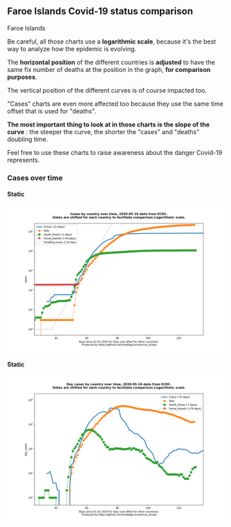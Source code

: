 ## Faroe Islands Covid-19 status comparison 

Faroe Islands



Be careful, all those charts use a **logarithmic scale**, because it's the best way to analyze how the epidemic is evolving.
 
The **horizontal position** of the different countries is **adjusted** to have the same fix number of deaths at the position in the graph, **for comparison purposes**.

The vertical position of the different curves is of course impacted too.

"Cases" charts are even more affected too because they use the same time offset that is used for "deaths".

**The most important thing to look at in those charts is the slope of the curve** : the steeper the curve, the shorter the "cases" and "deaths" doubling time.

Feel free to use these charts to raise awareness about the danger Covid-19 represents. 


 
### Cases over time
 
#### Static
![Faroe Islands covid-19 cases static chart](https://raw.githubusercontent.com/madlag/coronavirus_study/master/notebooks/graphs/2020-05-10/countries/Faroe_Islands/2020-05-10_Faroe_Islands_cases.png "Faroe Islands covid-19 cases static chart")   
 
#### Static
![Faroe Islands covid-19 daily cases static chart](https://raw.githubusercontent.com/madlag/coronavirus_study/master/notebooks/graphs/2020-05-10/countries/Faroe_Islands/2020-05-10_Faroe_Islands_day_cases.png "Faroe Islands covid-19 day_cases static chart")   

